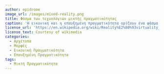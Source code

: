 ```yaml
---
author: epidrome
image_url: /images/mixed-reality.png
title: Φάσμα των τεχνολογιών μικτής πραγματικότητας 
caption: 'Η εικονική και η επαυξημένη πραγματικότητα ορίζουν ένα φάσμα από εφαρμογές με διαφορετικό βαθμό επαύξησης ή εικονικότητας, στα οποία αναφερόμαστε συνολικά ως μικτή πραγματικότητα, έτσι ώστε να μπορούμε να κάνουμε πάντα σαφές ποιο είναι το μίγμα ή σε ποιό σημείο του φάσματος βρίσκεται μια εφαρμογή'
license_url: 'https://en.wikipedia.org/wiki/Reality%E2%80%93virtuality_continuum'
license_text: Courtesy of wikimedia
categories:
  - Αρχέτυπα
  - Μορφές 
  - Εικονική Πραγματικότητα 
  - Επαυξημένη Πραγματικότητα 
tags:
  - Μικτή Πραγματικότητα 
---
```

